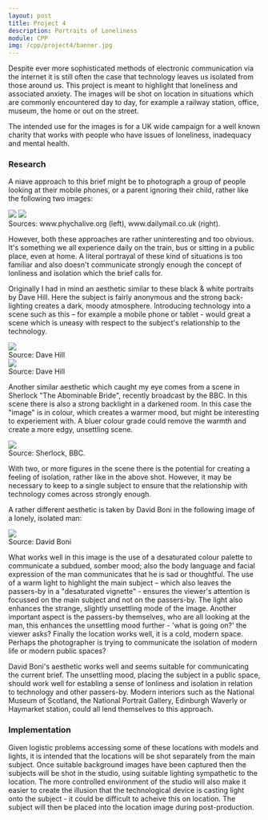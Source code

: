 ```yaml
---
layout: post
title: Project 4
description: Portraits of Loneliness
module: CPP
img: /cpp/project4/banner.jpg
---
```


Despite ever more sophisticated methods of electronic communication via the internet it is still often the case that technology leaves us isolated from those around us. This project is meant to highlight that loneliness and associated anxiety. The images will be shot on location in situations which are commonly encountered day to day, for example a railway station, office, museum, the home or out on the street.

The intended use for the images is for a UK wide campaign for a well known charity that works with people who have issues of loneliness, inadequacy and mental health.

### Research

A niave approach to this brief might be to photograph a group of people looking at their mobile phones, or a parent ignoring their child, rather like the following two images:

<div class="img_row">
    <img class="col half" src="cell-phone-addiction.jpg"/>
    <img class="col half" src="article-2531233.jpg"/>
</div>
<div class="col three caption">
    Sources: www.phychalive.org (left), www.dailymail.co.uk (right).
</div>

However, both these approaches are rather uninteresting and too obvious. It's something we all experience daily on the train, bus or sitting in a public place, even at home. A literal portrayal of these kind of situations is too familiar and also doesn't communicate strongly enough the concept of lonliness and isolation which the brief calls for.

Originally I had in mind an aesthetic similar to these black & white portraits by Dave Hill. Here the subject is fairly anonymous and the strong back-lighting creates a dark, moody atmosphere. Introducing technology into a scene such as this – for example a mobile phone or tablet - would great a scene which is uneasy with respect to the subject's relationship to the technology.

<div class="center">
    <img class="col three" src="DaveHill1.jpg"/>
</div>
<div class="col three caption">
    Source: Dave Hill
</div>

<div class="center">
    <img class="col three" src="DaveHill2.jpg"/>
</div>
<div class="col three caption">
    Source: Dave Hill
</div>

Another similar aesthetic which caught my eye comes from a scene in Sherlock "The Abominable Bride", recently broadcast by the BBC. In this scene there is also a strong backlight in a darkened room. In this case the "image" is in colour, which creates a warmer mood, but might be interesting to experiement with. A bluer colour grade could remove the warmth and create a more edgy, unsettling scene.

<div class="center">
    <img class="col three" src="Sherlock1.jpg"/>
</div>
<div class="col three caption">
    Source: Sherlock, BBC.
</div>

With two, or more figures in the scene there is the potential for creating a feeling of isolation, rather like in the above shot. However, it may be necessary to keep to a single subject to ensure that the relationship with technology comes across strongly enough.

A rather different aesthetic is taken by David Boni in the following image of a lonely, isolated man:

<div class="center">
    <img class="col three" src="DavidBoni1.jpg"/>
</div>
<div class="col three caption">
    Source: David Boni
</div>

What works well in this image is the use of a desaturated colour palette to communicate a subdued, somber mood; also the body language and facial expression of the man communicates that he is sad or thoughtful. The use of a warm light to highlight the main subject – which also leaves the passers-by in a "desaturated vignette" - ensures the viewer's attention is focussed on the main subject and not on the passers-by. The light also enhances the strange, slightly unsettling mode of the image. Another important aspect is the passers-by themselves, who are all looking at the man, this enhances the unsettling mood further - 'what is going on?' the viewer asks? Finally the location works well, it is a cold, modern space. Perhaps the photographer is trying to communicate the isolation of modern life or modern public spaces?

David Boni's aesthetic works well and seems suitable for communicating the current brief. The unsettling mood, placing the subject in a public space, should work well for establing a sense of lonliness and isolation in relation to technology and other passers-by. Modern interiors such as the National Museum of Scotland, the National Portrait Gallery, Edinburgh Waverly or Haymarket station, could all lend themselves to this approach.

### Implementation

Given logistic problems accessing some of these locations with models and lights, it is intended that the locations will be shot separately from the main subject. Once suitable background images have been captured then the subjects will be shot in the studio, using suitable lighting sympathetic to the location. The more controlled environment of the studio  will also make it easier to create the illusion that the technological device is casting light onto the subject - it could be difficult to acheive this on location. The subject will then be placed into the location image during post-production.


